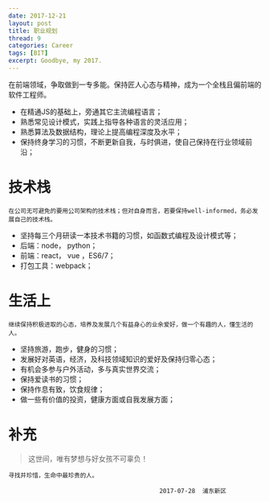 ```yaml
---
date: 2017-12-21
layout: post
title: 职业规划
thread: 9
categories: Career
tags: [BIT]
excerpt: Goodbye, my 2017.
---
```


在前端领域，争取做到一专多能。保持匠人心态与精神，成为一个全栈且偏前端的软件工程师。

- 在精通JS的基础上，旁通其它主流编程语言；
- 熟悉常见设计模式，实践上指导各种语言的灵活应用；
- 熟悉算法及数据结构，理论上提高编程深度及水平；
- 保持终身学习的习惯，不断更新自我，与时俱进，使自己保持在行业领域前沿；

# 技术栈

    在公司无可避免的要用公司架构的技术栈；但对自身而言，若要保持well-informed，务必发展自己的技术栈。

- 坚持每三个月研读一本技术书籍的习惯，如函数式编程及设计模式等；
- 后端：node， python；
- 前端：react， vue ，ES6/7；
- 打包工具：webpack；

# 生活上

    继续保持积极进取的心态，培养及发展几个有益身心的业余爱好，做一个有趣的人，懂生活的人。

- 坚持旅游，跑步，健身的习惯；
- 发展好对英语，经济，及科技领域知识的爱好及保持归零心态；
- 有机会多参与户外活动，多与真实世界交流；
- 保持爱读书的习惯；
- 保持作息有致，饮食规律；
- 做一些有价值的投资，健康方面或自我发展方面；

# 补充

> 这世间，唯有梦想与好女孩不可辜负！

    寻找并珍惜，生命中最珍贵的人。

                                              2017-07-28  浦东新区